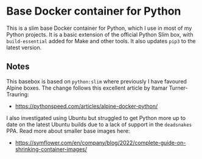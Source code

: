 # Base Docker container for Python

This is a slim base Docker container for Python, which I use in most of my
Python projects. It is a basic extension of the official Python Slim box,
with `build-essential` added for Make and other tools. It also updates `pip3`
to the latest version.

## Notes

This basebox is based on `python:slim` where previously I have favoured Alpine
boxes. The change follows this excellent article by Itamar Turner-Trauring:

- https://pythonspeed.com/articles/alpine-docker-python/

I also investigated using Ubuntu but struggled to get Python more up to date
on the latest Ubuntu builds due to a lack of support in the `deadsnakes` PPA.
Read more about smaller base images here:

- https://symflower.com/en/company/blog/2022/complete-guide-on-shrinking-container-images/

